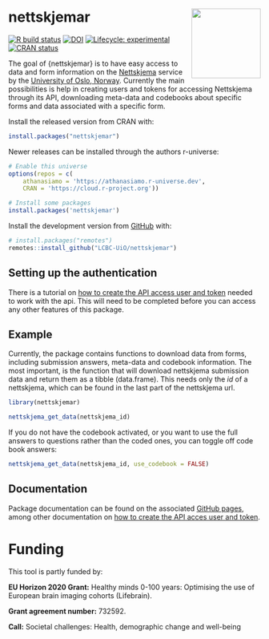 
<!-- README.md is generated from README.Rmd. Please edit that file -->

# nettskjemar <img src='man/figures/logo.png' align="right" height="138.5" />

<!-- badges: start -->

[![R build
status](https://github.com/LCBC-UiO/nettskjemar/workflows/R-CMD-check/badge.svg)](https://github.com/LCBC-UiO/nettskjemar/actions)
[![DOI](https://zenodo.org/badge/206264675.svg)](https://zenodo.org/badge/latestdoi/206264675)
[![Lifecycle:
experimental](https://img.shields.io/badge/lifecycle-experimental-orange.svg)](https://lifecycle.r-lib.org/articles/stages.html)
[![CRAN
status](https://www.r-pkg.org/badges/version/nettskjemar)](https://CRAN.R-project.org/package=nettskjemar)
<!-- badges: end -->

The goal of {nettskjemar} is to have easy access to data and form
information on the [Nettskjema](https://nettskjema.no/) service by the
[University of Oslo, Norway](https://www.uio.no/english/). Currently the
main possibilities is help in creating users and tokens for accessing
Nettskjema through its API, downloading meta-data and codebooks about
specific forms and data associated with a specific form.

Install the released version from CRAN with:

``` r
install.packages("nettskjemar")
```

Newer releases can be installed through the authors r-universe:

``` r
# Enable this universe
options(repos = c(
    athanasiamo = 'https://athanasiamo.r-universe.dev',
    CRAN = 'https://cloud.r-project.org'))

# Install some packages
install.packages('nettskjemar')
```

Install the development version from [GitHub](https://github.com/) with:

``` r
# install.packages("remotes")
remotes::install_github("LCBC-UiO/nettskjemar")
```

## Setting up the authentication

There is a tutorial on [how to create the API access user and
token](https://lcbc-uio.github.io/nettskjemar/articles/auth_setup.html)
needed to work with the api. This will need to be completed before you
can access any other features of this package.

## Example

Currently, the package contains functions to download data from forms,
including submission answers, meta-data and codebook information. The
most important, is the function that will download nettskjema submission
data and return them as a tibble (data.frame). This needs only the *id*
of a nettskjema, which can be found in the last part of the nettskjema
url.

``` r
library(nettskjemar)

nettskjema_get_data(nettskjema_id)
```

If you do not have the codebook activated, or you want to use the full
answers to questions rather than the coded ones, you can toggle off code
book answers:

``` r
nettskjema_get_data(nettskjema_id, use_codebook = FALSE)
```

## Documentation

Package documentation can be found on the associated [GitHub
pages](https://lcbc-uio.github.io/nettskjemar/), among other
documentation on [how to create the API acces user and
token](https://lcbc-uio.github.io/nettskjemar/articles/auth_setup.html).

# Funding

This tool is partly funded by:

**EU Horizon 2020 Grant:** Healthy minds 0-100 years: Optimising the use
of European brain imaging cohorts (Lifebrain).

**Grant agreement number:** 732592.

**Call:** Societal challenges: Health, demographic change and well-being
